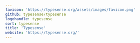 ```yaml
---
favicon: 'https://typesense.org/assets/images/favicon.png'
github: typesense/typesense
logohandle: typesense
sort: typesense
title: 'Typesense'
website: 'https://typesense.org/'
---
```


